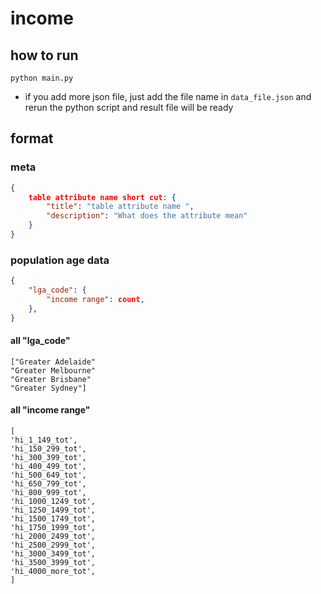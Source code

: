 # income

## how to run
```python main.py```
- if you add more json file, just add the file name in ```data_file.json``` and rerun the python script and result file will be ready

## format
### meta
```json
{
    table attribute name short cut: {
        "title": "table attribute name ",
        "description": "What does the attribute mean"
    }
}
```

### population age data
```json
{
    "lga_code": {
        "income range": count,
    },
}

```

#### all "lga_code"
```
["Greater Adelaide"
"Greater Melbourne"
"Greater Brisbane"
"Greater Sydney"]
```

#### all "income range"
```
[
'hi_1_149_tot',
'hi_150_299_tot',
'hi_300_399_tot',
'hi_400_499_tot',
'hi_500_649_tot',
'hi_650_799_tot',
'hi_800_999_tot',
'hi_1000_1249_tot',
'hi_1250_1499_tot',
'hi_1500_1749_tot',
'hi_1750_1999_tot',
'hi_2000_2499_tot',
'hi_2500_2999_tot',
'hi_3000_3499_tot',
'hi_3500_3999_tot',
'hi_4000_more_tot',
]
```
